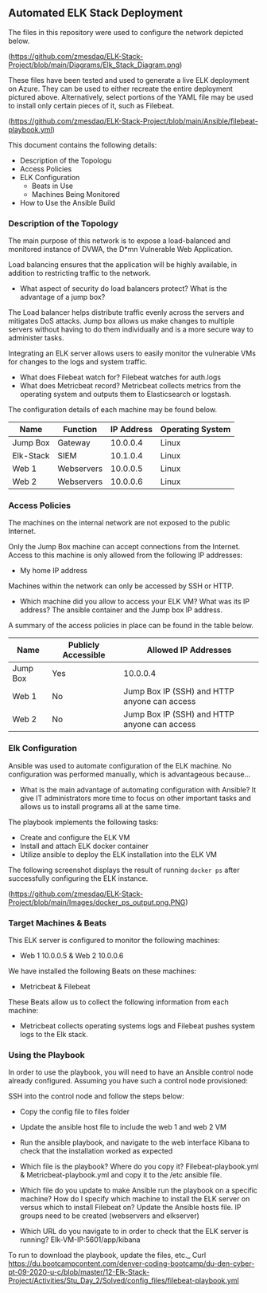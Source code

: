 ## Automated ELK Stack Deployment

The files in this repository were used to configure the network depicted below.

(https://github.com/zmesdaq/ELK-Stack-Project/blob/main/Diagrams/Elk_Stack_Diagram.png)

These files have been tested and used to generate a live ELK deployment on Azure. They can be used to either recreate the entire deployment pictured above. Alternatively, select portions of the YAML file may be used to install only certain pieces of it, such as Filebeat.

(https://github.com/zmesdaq/ELK-Stack-Project/blob/main/Ansible/filebeat-playbook.yml)

This document contains the following details:
- Description of the Topologu
- Access Policies
- ELK Configuration
  - Beats in Use
  - Machines Being Monitored
- How to Use the Ansible Build


### Description of the Topology

The main purpose of this network is to expose a load-balanced and monitored instance of DVWA, the D*mn Vulnerable Web Application.

Load balancing ensures that the application will be highly available, in addition to restricting traffic to the network.

- What aspect of security do load balancers protect? What is the advantage of a jump box?

The Load balancer helps distribute traffic evenly across the servers and mitigates DoS attacks. 
Jump box allows us make changes to multiple servers without having to do them individually and is a more secure way to administer tasks.

Integrating an ELK server allows users to easily monitor the vulnerable VMs for changes to the logs and system traffic.
- What does Filebeat watch for? Filebeat watches for auth.logs
- What does Metricbeat record? Metricbeat collects metrics from the operating system and outputs them to Elasticsearch or logstash.

The configuration details of each machine may be found below.

| Name     | Function  | IP Address | Operating System |
|----------|-----------|------------|------------------|
| Jump Box | Gateway   | 10.0.0.4   | Linux            |
| Elk-Stack| SIEM      | 10.1.0.4   | Linux            |
| Web 1    | Webservers| 10.0.0.5   | Linux            |
| Web 2    | Webservers| 10.0.0.6   | Linux            |

### Access Policies

The machines on the internal network are not exposed to the public Internet. 

Only the Jump Box machine can accept connections from the Internet. Access to this machine is only allowed from the following IP addresses:
- My home IP address

Machines within the network can only be accessed by SSH or HTTP.
- Which machine did you allow to access your ELK VM? What was its IP address? 
The ansible container and the Jump box IP address.

A summary of the access policies in place can be found in the table below.

| Name     | Publicly Accessible | Allowed IP Addresses                        |
|----------|---------------------|---------------------------------------------|
| Jump Box | Yes                 | 10.0.0.4                                    |
| Web 1    | No                  | Jump Box IP (SSH) and HTTP anyone can access|
| Web 2    | No                  | Jump Box IP (SSH) and HTTP anyone can access|

### Elk Configuration

Ansible was used to automate configuration of the ELK machine. No configuration was performed manually, which is advantageous because...
- What is the main advantage of automating configuration with Ansible? 
It give IT administrators more time to focus on other important tasks and allows us to install programs all at the same time.

The playbook implements the following tasks:
- Create and configure the ELK VM
- Install and attach ELK docker container 
- Utilize ansible to deploy the ELK installation into the ELK VM


The following screenshot displays the result of running `docker ps` after successfully configuring the ELK instance.

(https://github.com/zmesdaq/ELK-Stack-Project/blob/main/Images/docker_ps_output.png.PNG)

### Target Machines & Beats
This ELK server is configured to monitor the following machines:
- Web 1 10.0.0.5 & Web 2 10.0.0.6

We have installed the following Beats on these machines:
- Metricbeat & Filebeat

These Beats allow us to collect the following information from each machine:
- Metricbeat collects operating systems logs and Filebeat pushes system logs to the Elk stack.

### Using the Playbook
In order to use the playbook, you will need to have an Ansible control node already configured. Assuming you have such a control node provisioned: 

SSH into the control node and follow the steps below:
- Copy the config file to files folder
- Update the ansible host file to include the web 1 and web 2 VM
- Run the  ansible playbook, and navigate to the web interface Kibana to check that the installation worked as expected

- Which file is the playbook? Where do you copy it? 
Filebeat-playbook.yml & Metricbeat-playbook.yml and copy it to the /etc ansible file.
- Which file do you update to make Ansible run the playbook on a specific machine? 
How do I specify which machine to install the ELK server on versus which to install Filebeat on? 
Update the Ansible hosts file. IP groups need to be created (webservers and elkserver)
- Which URL do you navigate to in order to check that the ELK server is running? 
Elk-VM-IP:5601/app/kibana

To run to download the playbook, update the files, etc._
Curl https://du.bootcampcontent.com/denver-coding-bootcamp/du-den-cyber-pt-09-2020-u-c/blob/master/12-Elk-Stack-Project/Activities/Stu_Day_2/Solved/config_files/filebeat-playbook.yml
